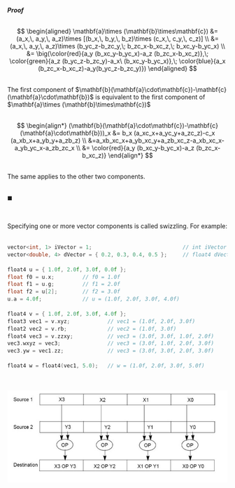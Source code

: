 <strong><em>Proof</em></strong>
<br><br>

$$
\begin{aligned}
\mathbf{a}\times (\mathbf{b}\times\mathbf{c}) &= (a_x,\, a_y,\, a_z)\times [(b_x,\, b_y,\, b_z)\times (c_x,\, c_y,\, c_z)] \\ 
&= (a_x,\, a_y,\, a_z)\times (b_yc_z-b_zc_y,\; b_zc_x-b_xc_z,\; b_xc_y-b_yc_x) \\ 
&= \big(\color{red}{a_y (b_xc_y-b_yc_x)-a_z (b_zc_x-b_xc_z)},\; \color{green}{a_z (b_yc_z-b_zc_y)-a_x\ (b_xc_y-b_yc_x)},\; \color{blue}{a_x (b_zc_x-b_xc_z)-a_y(b_yc_z-b_zc_y)})
\end{aligned}
$$

<br>
The first component of $\mathbf{b}(\mathbf{a}\cdot\mathbf{c})-\mathbf{c}(\mathbf{a}\cdot\mathbf{b})$ is equivalent to the first component of $\mathbf{a}\times (\mathbf{b}\times\mathbf{c})$
<br><br>

$$
\begin{align*}
(\mathbf{b}(\mathbf{a}\cdot\mathbf{c})-\mathbf{c}(\mathbf{a}\cdot\mathbf{b}))_x &= b_x (a_xc_x+a_yc_y+a_zc_z)-c_x (a_xb_x+a_yb_y+a_zb_z) \\ 
&=a_xb_xc_x+a_yb_xc_y+a_zb_xc_z-a_xb_xc_x-a_yb_yc_x-a_zb_zc_x \\ 
&= \color{red}{a_y (b_xc_y-b_yc_x)-a_z (b_zc_x-b_xc_z)}
\end{align*}
$$

<br>
The same applies to the other two components.
<br><br>

$\blacksquare$

<br><br>
Specifying one or more vector components is called swizzling. For example:
<br><br>

```cpp
vector<int, 1> iVector = 1;                             // int iVector = 1;
vector<double, 4> dVector = { 0.2, 0.3, 0.4, 0.5 };     // float4 dVector = { 0.2, 0.3, 0.4, 0.5 };  
  
float4 u = { 1.0f, 2.0f, 3.0f, 0.0f };
float f0 = u.x;         // f0 = 1.0f
float f1 = u.g;         // f1 = 2.0f
float f2 = u[2];        // f2 = 3.0f
u.a = 4.0f;             // u = (1.0f, 2.0f, 3.0f, 4.0f)
 
float4 v = { 1.0f, 2.0f, 3.0f, 4.0f };
float3 vec1 = v.xyz;            // vec1 = (1.0f, 2.0f, 3.0f)
float2 vec2 = v.rb;             // vec2 = (1.0f, 3.0f)
float4 vec3 = v.zzxy;           // vec3 = (3.0f, 3.0f, 1.0f, 2.0f)
vec3.wxyz = vec3;               // vec3 = (3.0f, 1.0f, 2.0f, 3.0f)
vec3.yw = vec1.zz;              // vec3 = (3.0f, 3.0f, 2.0f, 3.0f)
 
float4 w = float4(vec1, 5.0);   // w = (1.0f, 2.0f, 3.0f, 5.0f)
```
<br><br>
![Image](images/SIMD.jpg)
